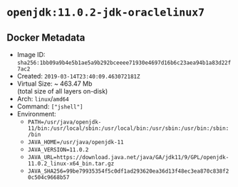 # `openjdk:11.0.2-jdk-oraclelinux7`

## Docker Metadata

- Image ID: `sha256:1bb09a9b4e5b1ae5a9b292bceeee71930e4697d16b6c23aea94b1a83d22f7ac2`
- Created: `2019-03-14T23:40:09.463072181Z`
- Virtual Size: ~ 463.47 Mb  
  (total size of all layers on-disk)
- Arch: `linux`/`amd64`
- Command: `["jshell"]`
- Environment:
  - `PATH=/usr/java/openjdk-11/bin:/usr/local/sbin:/usr/local/bin:/usr/sbin:/usr/bin:/sbin:/bin`
  - `JAVA_HOME=/usr/java/openjdk-11`
  - `JAVA_VERSION=11.0.2`
  - `JAVA_URL=https://download.java.net/java/GA/jdk11/9/GPL/openjdk-11.0.2_linux-x64_bin.tar.gz`
  - `JAVA_SHA256=99be79935354f5c0df1ad293620ea36d13f48ec3ea870c838f20c504c9668b57`
